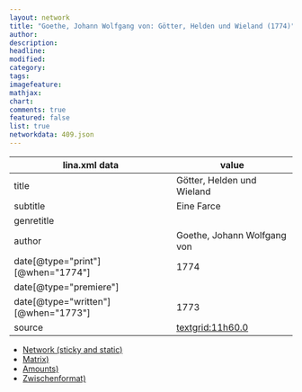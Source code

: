 ```yaml
---
layout: network
title: "Goethe, Johann Wolfgang von: Götter, Helden und Wieland (1774)"
author:
description:
headline:
modified:
category:
tags:
imagefeature: 
mathjax: 
chart: 
comments: true
featured: false
list: true
networkdata: 409.json
---
```

lina.xml data  | value
------------- | -------------
title|Götter, Helden und Wieland
subtitle|Eine Farce
genretitle|
author|Goethe, Johann Wolfgang von
date[@type="print"][@when="1774"]|1774
date[@type="premiere"]|
date[@type="written"][@when="1773"]|1773
source|[textgrid:11h60.0](https://textgridlab.org/1.0/tgcrud-public/rest/textgrid:11h60.0/data)



* [Network (sticky and static)](/linas/network409)
* [Matrix)](/linas/matrix409)
* [Amounts)](/linas/amount409)
* [Zwischenformat)](/linas/lina409 )
